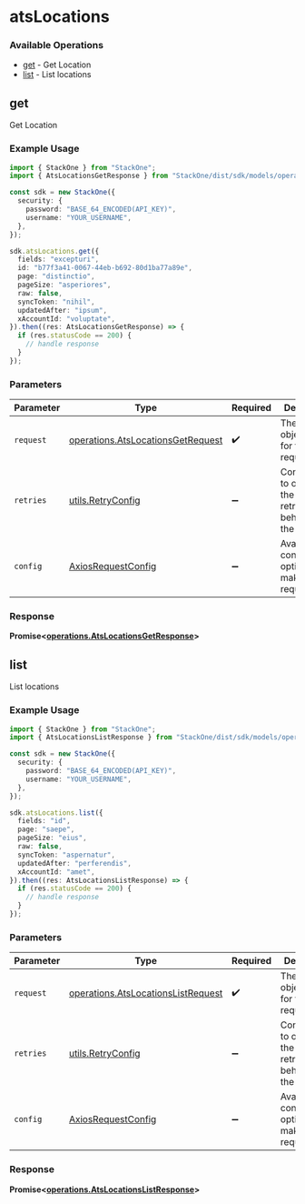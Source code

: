 # atsLocations

### Available Operations

* [get](#get) - Get Location
* [list](#list) - List locations

## get

Get Location

### Example Usage

```typescript
import { StackOne } from "StackOne";
import { AtsLocationsGetResponse } from "StackOne/dist/sdk/models/operations";

const sdk = new StackOne({
  security: {
    password: "BASE_64_ENCODED(API_KEY)",
    username: "YOUR_USERNAME",
  },
});

sdk.atsLocations.get({
  fields: "excepturi",
  id: "b77f3a41-0067-44eb-b692-80d1ba77a89e",
  page: "distinctio",
  pageSize: "asperiores",
  raw: false,
  syncToken: "nihil",
  updatedAfter: "ipsum",
  xAccountId: "voluptate",
}).then((res: AtsLocationsGetResponse) => {
  if (res.statusCode == 200) {
    // handle response
  }
});
```

### Parameters

| Parameter                                                                              | Type                                                                                   | Required                                                                               | Description                                                                            |
| -------------------------------------------------------------------------------------- | -------------------------------------------------------------------------------------- | -------------------------------------------------------------------------------------- | -------------------------------------------------------------------------------------- |
| `request`                                                                              | [operations.AtsLocationsGetRequest](../../models/operations/atslocationsgetrequest.md) | :heavy_check_mark:                                                                     | The request object to use for the request.                                             |
| `retries`                                                                              | [utils.RetryConfig](../../models/utils/retryconfig.md)                                 | :heavy_minus_sign:                                                                     | Configuration to override the default retry behavior of the client.                    |
| `config`                                                                               | [AxiosRequestConfig](https://axios-http.com/docs/req_config)                           | :heavy_minus_sign:                                                                     | Available config options for making requests.                                          |


### Response

**Promise<[operations.AtsLocationsGetResponse](../../models/operations/atslocationsgetresponse.md)>**


## list

List locations

### Example Usage

```typescript
import { StackOne } from "StackOne";
import { AtsLocationsListResponse } from "StackOne/dist/sdk/models/operations";

const sdk = new StackOne({
  security: {
    password: "BASE_64_ENCODED(API_KEY)",
    username: "YOUR_USERNAME",
  },
});

sdk.atsLocations.list({
  fields: "id",
  page: "saepe",
  pageSize: "eius",
  raw: false,
  syncToken: "aspernatur",
  updatedAfter: "perferendis",
  xAccountId: "amet",
}).then((res: AtsLocationsListResponse) => {
  if (res.statusCode == 200) {
    // handle response
  }
});
```

### Parameters

| Parameter                                                                                | Type                                                                                     | Required                                                                                 | Description                                                                              |
| ---------------------------------------------------------------------------------------- | ---------------------------------------------------------------------------------------- | ---------------------------------------------------------------------------------------- | ---------------------------------------------------------------------------------------- |
| `request`                                                                                | [operations.AtsLocationsListRequest](../../models/operations/atslocationslistrequest.md) | :heavy_check_mark:                                                                       | The request object to use for the request.                                               |
| `retries`                                                                                | [utils.RetryConfig](../../models/utils/retryconfig.md)                                   | :heavy_minus_sign:                                                                       | Configuration to override the default retry behavior of the client.                      |
| `config`                                                                                 | [AxiosRequestConfig](https://axios-http.com/docs/req_config)                             | :heavy_minus_sign:                                                                       | Available config options for making requests.                                            |


### Response

**Promise<[operations.AtsLocationsListResponse](../../models/operations/atslocationslistresponse.md)>**

